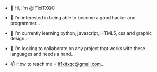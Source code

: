 
- 👋 Hi, I’m @iF1xiTXQC

-  👀 I’m interested in being able to become a good hacker and programmer...

-  🌱 I’m currently learning python, javascript, HTML5, css and graphic design...

- 💞️ I’m looking to collaborate on any project that works with these languages and needs a hand...

- 📫 How to reach me = if1xitxqc@gmail.com...


<!---
I see you, we see you, they see us.!!!
--->
